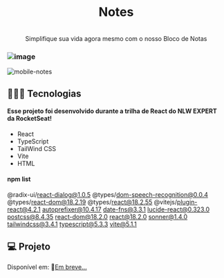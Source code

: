 <h1 align="center"> Notes </h1>

<p align="center">
<br>Simplifique sua vida agora mesmo com o nosso Bloco de Notas<br/>
</p>

### ![image](https://github.com/marostegaf/Notes-React/assets/103620713/7c2de27b-8a9c-4549-8450-eff40f1e8746)
![mobile-notes](https://github.com/marostegaf/Notes-React/assets/103620713/d07d9ec7-2f93-466c-baa3-9f1d69d95295)


## 🧑🏻‍💻 Tecnologias
#### Esse projeto foi desenvolvido durante a trilha de React do NLW EXPERT da RocketSeat! 
- React
- TypeScript
- TailWind CSS
- Vite
- HTML
#### npm list
@radix-ui/react-dialog@1.0.5
@types/dom-speech-recognition@0.0.4
@types/react-dom@18.2.19
@types/react@18.2.55
@vitejs/plugin-react@4.2.1
autoprefixer@10.4.17
date-fns@3.3.1
lucide-react@0.323.0
postcss@8.4.35
react-dom@18.2.0
react@18.2.0
sonner@1.4.0
tailwindcss@3.4.1
typescript@5.3.3
vite@5.1.1
  
## 💻 Projeto
Disponível em: 🔗[Em breve...]()

